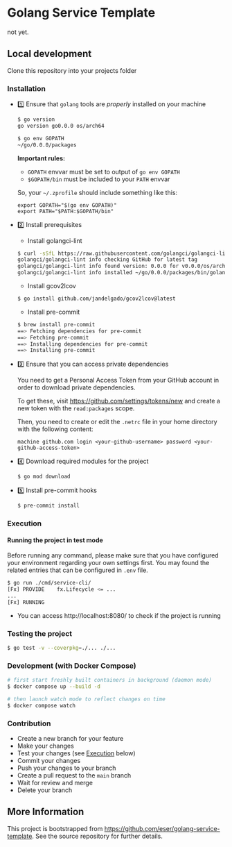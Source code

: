 # Golang Service Template

not yet.

## Local development

Clone this repository into your projects folder

### Installation

- 1️⃣ Ensure that `golang` tools are _properly_ installed on your machine

  ```bash
  $ go version
  go version go0.0.0 os/arch64

  $ go env GOPATH
  ~/go/0.0.0/packages
  ```

  **Important rules:**
  - `GOPATH` envvar must be set to output of `go env GOPATH`
  - `$GOPATH/bin` must be included to your `PATH` envvar

  So, your `~/.zprofile` should include something like this:

  ```
  export GOPATH="$(go env GOPATH)"
  export PATH="$PATH:$GOPATH/bin"
  ```


- 2️⃣ Install prerequisites
  - Install golangci-lint

  ```bash
  $ curl -sSfL https://raw.githubusercontent.com/golangci/golangci-lint/master/install.sh | sh -s -- -b $(go env GOPATH)/bin
  golangci/golangci-lint info checking GitHub for latest tag
  golangci/golangci-lint info found version: 0.0.0 for v0.0.0/os/arch64
  golangci/golangci-lint info installed ~/go/0.0.0/packages/bin/golangci-lint
  ```

  - Install gcov2lcov

  ```bash
  $ go install github.com/jandelgado/gcov2lcov@latest
  ```

  - Install pre-commit

  ```bash
  $ brew install pre-commit
  ==> Fetching dependencies for pre-commit
  ==> Fetching pre-commit
  ==> Installing dependencies for pre-commit
  ==> Installing pre-commit
  ```

- 3️⃣ Ensure that you can access private dependencies

  You need to get a Personal Access Token from your GitHub account in order to
  download private dependencies.

  To get these, visit https://github.com/settings/tokens/new and create a new
  token with the `read:packages` scope.

  Then, you need to create or edit the `.netrc` file in your home directory with
  the following content:

  ```
  machine github.com login <your-github-username> password <your-github-access-token>
  ```

- 4️⃣ Download required modules for the project

  ```bash
  $ go mod download
  ```

- 5️⃣ Install pre-commit hooks

  ```bash
  $ pre-commit install
  ```

### Execution

#### Running the project in test mode

Before running any command, please make sure that you have configured your environment regarding your own settings first. You may found the related entries that can be configured in `.env` file.

```bash
$ go run ./cmd/service-cli/
[Fx] PROVIDE	fx.Lifecycle <= ...
...
[Fx] RUNNING
```

- You can access http://localhost:8080/ to check if the project is running

### Testing the project

```bash
$ go test -v --coverpkg=./... ./...
```

### Development (with Docker Compose)

```bash
# first start freshly built containers in background (daemon mode)
$ docker compose up --build -d

# then launch watch mode to reflect changes on time
$ docker compose watch
```

### Contribution

- Create a new branch for your feature
- Make your changes
- Test your changes (see [Execution](#execution) below)
- Commit your changes
- Push your changes to your branch
- Create a pull request to the `main` branch
- Wait for review and merge
- Delete your branch


## More Information

This project is bootstrapped from https://github.com/eser/golang-service-template.
See the source repository for further details.
